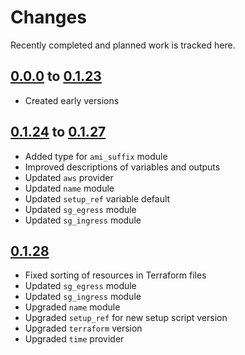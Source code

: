 # Changes
Recently completed and planned work is tracked here.

## [0.0.0](.) to [0.1.23](.)
- Created early versions

## [0.1.24](.) to [0.1.27](.)
- Added type for `ami_suffix` module
- Improved descriptions of variables and outputs
- Updated `aws` provider
- Updated `name` module
- Updated `setup_ref` variable default
- Updated `sg_egress` module
- Updated `sg_ingress` module

## [0.1.28](.)
- Fixed sorting of resources in Terraform files
- Updated `sg_egress` module
- Updated `sg_ingress` module
- Upgraded `name` module
- Upgraded `setup_ref` for new setup script version
- Upgraded `terraform` version
- Upgraded `time` provider
